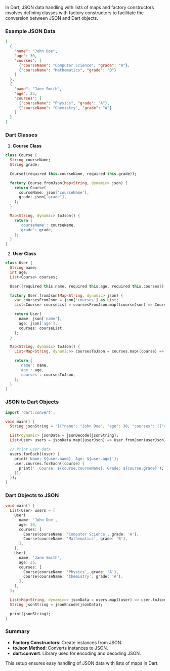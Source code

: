 In Dart, JSON data handling with lists of maps and factory constructors involves defining classes with factory constructors to facilitate the conversion between JSON and Dart objects.

### Example JSON Data

```json
[
  {
    "name": "John Doe",
    "age": 30,
    "courses": [
      {"courseName": "Computer Science", "grade": "A"},
      {"courseName": "Mathematics", "grade": "B"}
    ]
  },
  {
    "name": "Jane Smith",
    "age": 25,
    "courses": [
      {"courseName": "Physics", "grade": "A"},
      {"courseName": "Chemistry", "grade": "A"}
    ]
  }
]
```

### Dart Classes

1. **Course Class**

```dart
class Course {
  String courseName;
  String grade;

  Course({required this.courseName, required this.grade});

  factory Course.fromJson(Map<String, dynamic> json) {
    return Course(
      courseName: json['courseName'],
      grade: json['grade'],
    );
  }

  Map<String, dynamic> toJson() {
    return {
      'courseName': courseName,
      'grade': grade,
    };
  }
}
```

2. **User Class**

```dart
class User {
  String name;
  int age;
  List<Course> courses;

  User({required this.name, required this.age, required this.courses});

  factory User.fromJson(Map<String, dynamic> json) {
    var coursesFromJson = json['courses'] as List;
    List<Course> courseList = coursesFromJson.map((courseJson) => Course.fromJson(courseJson)).toList();

    return User(
      name: json['name'],
      age: json['age'],
      courses: courseList,
    );
  }

  Map<String, dynamic> toJson() {
    List<Map<String, dynamic>> coursesToJson = courses.map((course) => course.toJson()).toList();

    return {
      'name': name,
      'age': age,
      'courses': coursesToJson,
    };
  }
}
```

### JSON to Dart Objects

```dart
import 'dart:convert';

void main() {
  String jsonString = '[{"name": "John Doe", "age": 30, "courses": [{"courseName": "Computer Science", "grade": "A"}, {"courseName": "Mathematics", "grade": "B"}]}, {"name": "Jane Smith", "age": 25, "courses": [{"courseName": "Physics", "grade": "A"}, {"courseName": "Chemistry", "grade": "A"}]}]';

  List<dynamic> jsonData = jsonDecode(jsonString);
  List<User> users = jsonData.map((userJson) => User.fromJson(userJson)).toList();

  // Print user data
  users.forEach((user) {
    print('Name: ${user.name}, Age: ${user.age}');
    user.courses.forEach((course) {
      print('  Course: ${course.courseName}, Grade: ${course.grade}');
    });
  });
}
```

### Dart Objects to JSON

```dart
void main() {
  List<User> users = [
    User(
      name: 'John Doe',
      age: 30,
      courses: [
        Course(courseName: 'Computer Science', grade: 'A'),
        Course(courseName: 'Mathematics', grade: 'B'),
      ],
    ),
    User(
      name: 'Jane Smith',
      age: 25,
      courses: [
        Course(courseName: 'Physics', grade: 'A'),
        Course(courseName: 'Chemistry', grade: 'A'),
      ],
    ),
  ];

  List<Map<String, dynamic>> jsonData = users.map((user) => user.toJson()).toList();
  String jsonString = jsonEncode(jsonData);

  print(jsonString);
}
```

### Summary

- **Factory Constructors**: Create instances from JSON.
- **toJson Method**: Converts instances to JSON.
- **dart:convert**: Library used for encoding and decoding JSON.

This setup ensures easy handling of JSON data with lists of maps in Dart.
